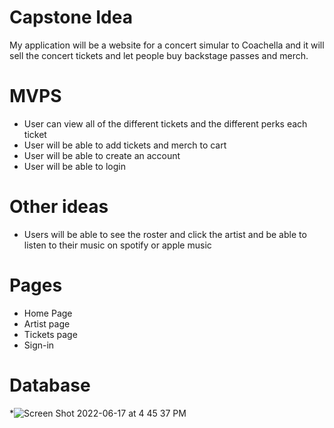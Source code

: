 # Capstone Idea 
My application  will be a website for a concert simular to Coachella and it will sell the concert tickets and let people buy backstage passes and merch. 

# MVPS
* User can view all of the different tickets and the different perks each ticket 
* User will be able to add tickets and merch to cart 
* User will be able to create an account 
* User will be able to login 

# Other ideas
* Users will be able to see the roster and click the artist and be able to listen to their music on spotify or apple music 



# Pages
* Home Page
* Artist page
* Tickets page 
* Sign-in

# Database

*![Screen Shot 2022-06-17 at 4 45 37 PM](https://user-images.githubusercontent.com/100623125/174405325-a53dde00-e446-4bb2-933f-4f6a2edd1ffa.png)


